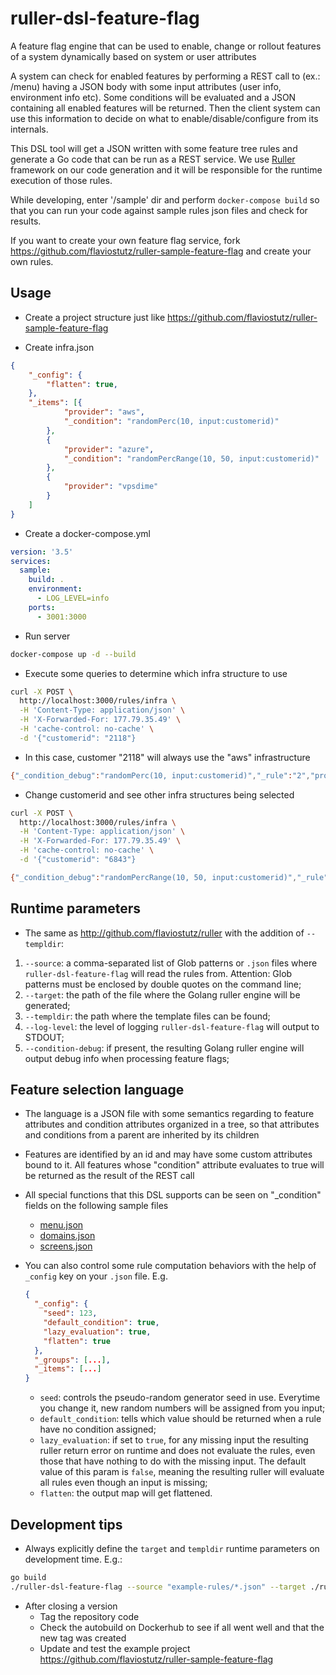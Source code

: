 # ruller-dsl-feature-flag
A feature flag engine that can be used to enable, change or rollout features of a system dynamically based on system or user attributes

A system can check for enabled features by performing a REST call to (ex.: /menu) having a JSON body with some input attributes (user info, environment info etc). Some conditions will be evaluated and a JSON containing all enabled features will be returned. Then the client system can use this information to decide on what to enable/disable/configure from its internals.

This DSL tool will get a JSON written with some feature tree rules and generate a Go code that can be run as a REST service. We use [Ruller](http://github.com/flaviostutz/ruller) framework on our code generation and it will be responsible for the runtime execution of those rules.

While developing, enter '/sample' dir and perform ```docker-compose build``` so that you can run your code against sample rules json files and check for results.

If you want to create your own feature flag service, fork https://github.com/flaviostutz/ruller-sample-feature-flag and create your own rules.

## Usage

* Create a project structure just like https://github.com/flaviostutz/ruller-sample-feature-flag

* Create infra.json

```json
{
    "_config": {
        "flatten": true,
    },
    "_items": [{
            "provider": "aws",
            "_condition": "randomPerc(10, input:customerid)"
        },
        {
            "provider": "azure",
            "_condition": "randomPercRange(10, 50, input:customerid)"
        },
        {
            "provider": "vpsdime"
        }
    ]
}
```

* Create a docker-compose.yml

```yml
version: '3.5'
services:
  sample:
    build: .
    environment:
      - LOG_LEVEL=info
    ports:
      - 3001:3000
```

* Run server

```sh
docker-compose up -d --build
```

* Execute some queries to determine which infra structure to use

```sh
curl -X POST \
  http://localhost:3000/rules/infra \
  -H 'Content-Type: application/json' \
  -H 'X-Forwarded-For: 177.79.35.49' \
  -H 'cache-control: no-cache' \
  -d '{"customerid": "2118"}
```

* In this case, customer "2118" will always use the "aws" infrastructure

```sh
{"_condition_debug":"randomPerc(10, input:customerid)","_rule":"2","provider":"aws"}
```

* Change customerid and see other infra structures being selected

```sh
curl -X POST \
  http://localhost:3000/rules/infra \
  -H 'Content-Type: application/json' \
  -H 'X-Forwarded-For: 177.79.35.49' \
  -H 'cache-control: no-cache' \
  -d '{"customerid": "6843"}
```

```sh
{"_condition_debug":"randomPercRange(10, 50, input:customerid)","_rule":"3","provider":"azure"}
```

## Runtime parameters

* The same as http://github.com/flaviostutz/ruller with the addition of `--templdir`:

1. `--source`: a comma-separated list of Glob patterns or `.json` files where `ruller-dsl-feature-flag` will read the rules from. Attention: Glob patterns must be enclosed by double quotes on the command line;
2. `--target`: the path of the file where the Golang ruller engine will be generated;
3. `--templdir`: the path where the template files can be found;
4. `--log-level`: the level of logging `ruller-dsl-feature-flag` will output to STDOUT;
5. `--condition-debug`: if present, the resulting Golang ruller engine will output debug info when processing feature flags;

## Feature selection language

* The language is a JSON file with some semantics regarding to feature attributes and condition attributes organized in a tree, so that attributes and conditions from a parent are inherited by its children

* Features are identified by an id and may have some custom attributes bound to it. All features whose "condition" attribute evaluates to true will be returned as the result of the REST call

* All special functions that this DSL supports can be seen on "_condition" fields on the following sample files
  * [menu.json](https://github.com/flaviostutz/ruller-sample-feature-flag/blob/master/rules/menu.json)
  * [domains.json](https://github.com/flaviostutz/ruller-sample-feature-flag/blob/master/rules/domains.json)
  * [screens.json](https://github.com/flaviostutz/ruller-sample-feature-flag/blob/master/rules/screens.json)

* You can also control some rule computation behaviors with the help of `_config` key on your `.json` file. E.g.
  ```json
  {
    "_config": {
      "seed": 123,
      "default_condition": true,
      "lazy_evaluation": true,
      "flatten": true
    },
    "_groups": [...],
    "_items": [...]
  }
  ```
  * `seed`: controls the pseudo-random generator seed in use. Everytime you change it, new random numbers will be assigned from you input;
  * `default_condition`: tells which value should be returned when a rule have no condition assigned;
  * `lazy_evaluation`: if set to `true`, for any missing input the resulting ruller return error on runtime and does not evaluate the rules, even those that have nothing to do with the missing input. The default value of this param is `false`, meaning the resulting ruller will evaluate all rules even though an input is missing;
  * `flatten`: the output map will get flattened.

## Development tips

* Always explicitly define the `target` and `templdir` runtime parameters on development time. E.g.:

```sh
go build
./ruller-dsl-feature-flag --source "example-rules/*.json" --target ./rules.go --templdir ./templates
```

* After closing a version
  * Tag the repository code
  * Check the autobuild on Dockerhub to see if all went well and that the new tag was created
  * Update and test the example project https://github.com/flaviostutz/ruller-sample-feature-flag



